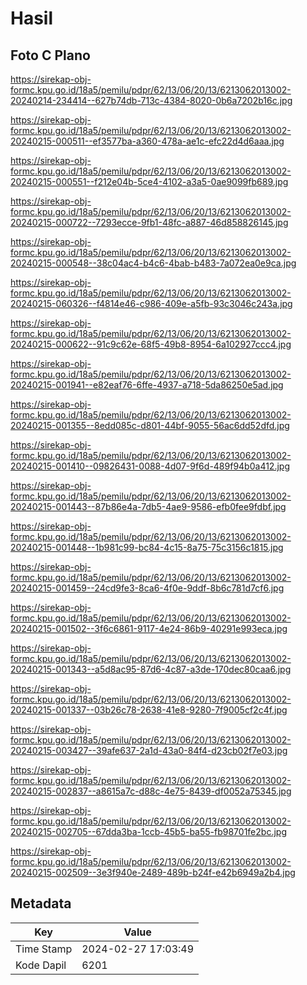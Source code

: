 # Hasil

## Foto C Plano

https://sirekap-obj-formc.kpu.go.id/18a5/pemilu/pdpr/62/13/06/20/13/6213062013002-20240214-234414--627b74db-713c-4384-8020-0b6a7202b16c.jpg

https://sirekap-obj-formc.kpu.go.id/18a5/pemilu/pdpr/62/13/06/20/13/6213062013002-20240215-000511--ef3577ba-a360-478a-ae1c-efc22d4d6aaa.jpg

https://sirekap-obj-formc.kpu.go.id/18a5/pemilu/pdpr/62/13/06/20/13/6213062013002-20240215-000551--f212e04b-5ce4-4102-a3a5-0ae9099fb689.jpg

https://sirekap-obj-formc.kpu.go.id/18a5/pemilu/pdpr/62/13/06/20/13/6213062013002-20240215-000722--7293ecce-9fb1-48fc-a887-46d858826145.jpg

https://sirekap-obj-formc.kpu.go.id/18a5/pemilu/pdpr/62/13/06/20/13/6213062013002-20240215-000548--38c04ac4-b4c6-4bab-b483-7a072ea0e9ca.jpg

https://sirekap-obj-formc.kpu.go.id/18a5/pemilu/pdpr/62/13/06/20/13/6213062013002-20240215-060326--f4814e46-c986-409e-a5fb-93c3046c243a.jpg

https://sirekap-obj-formc.kpu.go.id/18a5/pemilu/pdpr/62/13/06/20/13/6213062013002-20240215-000622--91c9c62e-68f5-49b8-8954-6a102927ccc4.jpg

https://sirekap-obj-formc.kpu.go.id/18a5/pemilu/pdpr/62/13/06/20/13/6213062013002-20240215-001941--e82eaf76-6ffe-4937-a718-5da86250e5ad.jpg

https://sirekap-obj-formc.kpu.go.id/18a5/pemilu/pdpr/62/13/06/20/13/6213062013002-20240215-001355--8edd085c-d801-44bf-9055-56ac6dd52dfd.jpg

https://sirekap-obj-formc.kpu.go.id/18a5/pemilu/pdpr/62/13/06/20/13/6213062013002-20240215-001410--09826431-0088-4d07-9f6d-489f94b0a412.jpg

https://sirekap-obj-formc.kpu.go.id/18a5/pemilu/pdpr/62/13/06/20/13/6213062013002-20240215-001443--87b86e4a-7db5-4ae9-9586-efb0fee9fdbf.jpg

https://sirekap-obj-formc.kpu.go.id/18a5/pemilu/pdpr/62/13/06/20/13/6213062013002-20240215-001448--1b981c99-bc84-4c15-8a75-75c3156c1815.jpg

https://sirekap-obj-formc.kpu.go.id/18a5/pemilu/pdpr/62/13/06/20/13/6213062013002-20240215-001459--24cd9fe3-8ca6-4f0e-9ddf-8b6c781d7cf6.jpg

https://sirekap-obj-formc.kpu.go.id/18a5/pemilu/pdpr/62/13/06/20/13/6213062013002-20240215-001502--3f6c6861-9117-4e24-86b9-40291e993eca.jpg

https://sirekap-obj-formc.kpu.go.id/18a5/pemilu/pdpr/62/13/06/20/13/6213062013002-20240215-001343--a5d8ac95-87d6-4c87-a3de-170dec80caa6.jpg

https://sirekap-obj-formc.kpu.go.id/18a5/pemilu/pdpr/62/13/06/20/13/6213062013002-20240215-001337--03b26c78-2638-41e8-9280-7f9005cf2c4f.jpg

https://sirekap-obj-formc.kpu.go.id/18a5/pemilu/pdpr/62/13/06/20/13/6213062013002-20240215-003427--39afe637-2a1d-43a0-84f4-d23cb02f7e03.jpg

https://sirekap-obj-formc.kpu.go.id/18a5/pemilu/pdpr/62/13/06/20/13/6213062013002-20240215-002837--a8615a7c-d88c-4e75-8439-df0052a75345.jpg

https://sirekap-obj-formc.kpu.go.id/18a5/pemilu/pdpr/62/13/06/20/13/6213062013002-20240215-002705--67dda3ba-1ccb-45b5-ba55-fb98701fe2bc.jpg

https://sirekap-obj-formc.kpu.go.id/18a5/pemilu/pdpr/62/13/06/20/13/6213062013002-20240215-002509--3e3f940e-2489-489b-b24f-e42b6949a2b4.jpg


## Metadata

| Key        | Value               |
| ---------- | ------------------- |
| Time Stamp | 2024-02-27 17:03:49 |
| Kode Dapil | 6201                |



